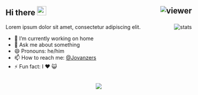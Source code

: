 ## Hi there <img src="https://media.giphy.com/media/hvRJCLFzcasrR4ia7z/giphy.gif" width="25px"> <img align="right" src="https://komarev.com/ghpvc/?username=jovanzers&style=flat&color=d83a7c" alt="viewer" />

<img align="right" src="https://github-readme-stats.vercel.app/api?username=jovanzers&show_icons=true&theme=radical&include_all_commits=true&count_private=true" alt="stats" />

Lorem ipsum dolor sit amet, consectetur adipiscing elit.

- 🔭 I’m currently working on home
- 💬 Ask me about something
- 😄 Pronouns: he/him
- 📫 How to reach me: [@Jovanzers](https://twitter.com/jovanzers)
- ⚡ Fun fact: I ❤️ 😺 <br>&nbsp;

<p align="center">
  <a href="https://github.com/anuraghazra/github-readme-stats">
    <img src="https://github-readme-stats.vercel.app/api/top-langs/?username=jovanzers&layout=compact&theme=radical&card_width=800" />
  </a>
  <!-- <a href="https://github.com/WinTenDev/WinTenBot.NET">
    <img align="left" src="https://github-readme-stats.vercel.app/api/pin/?username=WinTenDev&repo=WinTenBot.NET&theme=radical" />
  </a>
  <a href="https://github.com/WinTenDev/WinNetMeter">
    <img align="left" src="https://github-readme-stats.vercel.app/api/pin/?username=WinTenDev&repo=WinNetMeter&theme=radical" />
  </a> --!>
</p>
